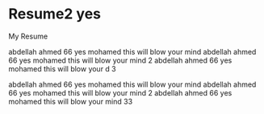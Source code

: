 # Resume2 yes
My Resume

abdellah
ahmed
66
yes mohamed this will blow your mind
abdellah ahmed 66 yes mohamed this will blow your mind 2
abdellah ahmed 66 yes mohamed this will blow your d 3

abdellah ahmed 66 yes mohamed this will blow your mind abdellah ahmed 66 yes mohamed this will blow your mind 2 abdellah ahmed 66 yes mohamed this will blow your mind 33
